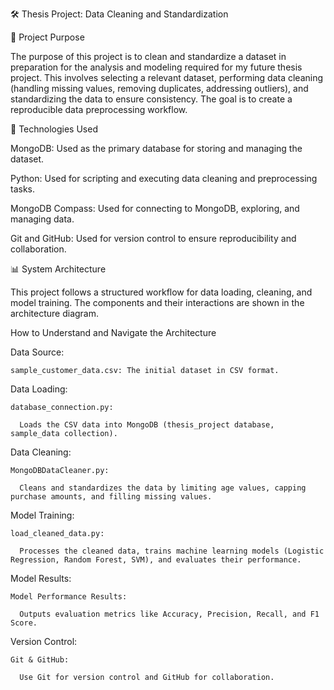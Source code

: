 🛠️ Thesis Project: Data Cleaning and Standardization

📄 Project Purpose

The purpose of this project is to clean and standardize a dataset in preparation for the analysis and modeling required for my future thesis project. This involves selecting a relevant dataset, performing data cleaning (handling missing values, removing duplicates, addressing outliers), and standardizing the data to ensure consistency. The goal is to create a reproducible data preprocessing workflow.

🚀 Technologies Used

MongoDB: Used as the primary database for storing and managing the dataset.

Python: Used for scripting and executing data cleaning and preprocessing tasks.

MongoDB Compass: Used for connecting to MongoDB, exploring, and managing data.

Git and GitHub: Used for version control to ensure reproducibility and collaboration.

📊 System Architecture

This project follows a structured workflow for data loading, cleaning, and model training. The components and their interactions are shown in the architecture diagram.

How to Understand and Navigate the Architecture

  Data Source:
  
    sample_customer_data.csv: The initial dataset in CSV format.



  Data Loading:
  
    database_connection.py:
    
      Loads the CSV data into MongoDB (thesis_project database, sample_data collection).



  Data Cleaning:
  
    MongoDBDataCleaner.py:
    
      Cleans and standardizes the data by limiting age values, capping purchase amounts, and filling missing values.

  
  
  Model Training:
  
    load_cleaned_data.py:
    
      Processes the cleaned data, trains machine learning models (Logistic Regression, Random Forest, SVM), and evaluates their performance.


  Model Results:

    Model Performance Results:
    
      Outputs evaluation metrics like Accuracy, Precision, Recall, and F1 Score.
  
  
  Version Control:
  
    Git & GitHub:
    
      Use Git for version control and GitHub for collaboration.
